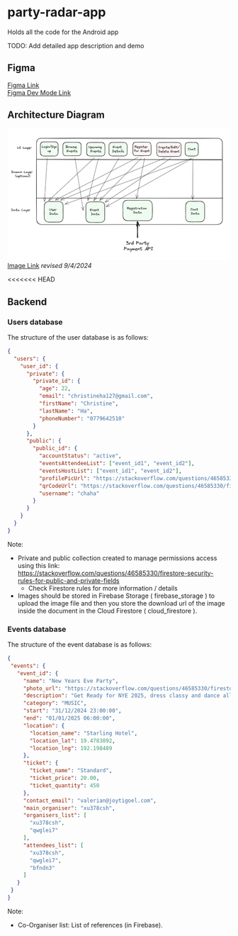 # party-radar-app
Holds all the code for the Android app

TODO: Add detailed app description and demo

## Figma
[Figma Link](https://www.figma.com/file/yCDFrt0sOYFhXlYlWp8sZT/Party-Radar-App?type=design&node-id=0%3A1&mode=design&t=XbCBmVxvjFARZu1n-1)  
[Figma Dev Mode Link](https://www.figma.com/file/yCDFrt0sOYFhXlYlWp8sZT/Party-Radar-App?type=design&node-id=0%3A1&mode=dev&t=XbCBmVxvjFARZu1n-1)

## Architecture Diagram
![architecture diagram](images/architecture-diagram.png)
[Image Link](https://excalidraw.com/#json=1c_DrTFZCSGprCvJNBYHn,B0sXrISCY8YdKgiTqy9xDA)
_revised 9/4/2024_

<<<<<<< HEAD
## Backend
### Users database
The structure of the user database is as follows:
```json
{
  "users": {
    "user_id": {
      "private": {
        "private_id": {
          "age": 22,
          "email": "christineha127@gmail.com",
          "firstName": "Christine",
          "lastName": "Ha",
          "phoneNumber": "0779642510"
        }
      },
      "public": {
        "public_id": {
          "accountStatus": "active",
          "eventsAttendeeList": ["event_id1", "event_id2"],
          "eventsHostList": ["event_id1", "event_id2"],
          "profilePicUrl": "https://stackoverflow.com/questions/46585330/firestore-security-rules-for-public-and-private-fields",
          "qrCodeUrl": "https://stackoverflow.com/questions/46585330/firestore-security-rules-for-public-and-private-fields",
          "username": "chaha"
        }
      }
    }
  }
}
```
Note:
- Private and public collection created to manage permissions access using this link: https://stackoverflow.com/questions/46585330/firestore-security-rules-for-public-and-private-fields
    - Check Firestore rules for more information / details
- Images should be stored in Firebase Storage ( firebase_storage ) to upload the image file and then you store the download url of the image inside the document in the Cloud Firestore ( cloud_firestore ).

### Events database
The structure of the event database is as follows:
 ```json
{
  "events": {
    "event_id": {
      "name": "New Years Eve Party",
      "photo_url": "https://stackoverflow.com/questions/46585330/firestore-security-rules-for-public-and-private-fields",
      "description": "Get Ready for NYE 2025, dress classy and dance all night",
      "category": "MUSIC",
      "start": "31/12/2024 23:00:00",
      "end": "01/01/2025 06:00:00",
      "location": {
        "location_name": "Starling Hotel",
        "location_lat": 19.4783892,
        "location_lng": 192.198489
      },
      "ticket": {
        "ticket_name": "Standard",
        "ticket_price": 20.00,
        "ticket_quantity": 450
      },
      "contact_email": "valerian@joytigoel.com",
      "main_organiser": "xu378csh",
      "organisers_list": [
        "xu378csh",
        "qwglei7"
      ],
      "attendees_list": [
        "xu378csh",
        "qwglei7",
        "bfndn3"
      ]
    }
  }
}
```
Note:
- Co-Organiser list: List of references (in Firebase).  
       
         
